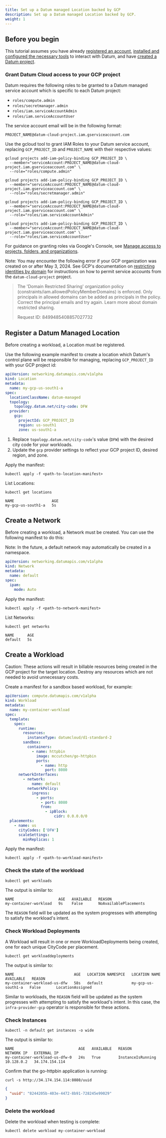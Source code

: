 ```yaml
---
title: Set up a Datum managed Location backed by GCP
description: Set up a Datum managed Location backed by GCP.
weight: 1
---
```


## Before you begin

This tutorial assumes you have already
[registered an account](/docs/get-started),
[installed and configured the necessary tools](/docs/tasks/tools.md) to
interact with Datum, and have [created a Datum project](/docs/tasks/create-project).

### Grant Datum Cloud access to your GCP project

Datum requires the following roles to be granted to a Datum managed service
account which is specific to each Datum project:

- `roles/compute.admin`
- `roles/secretmanager.admin`
- `roles/iam.serviceAccountAdmin`
- `roles/iam.serviceAccountUser`

The service account email will be in the following format:

`PROJECT_NAME@datum-cloud-project.iam.gserviceaccount.com`

Use the gcloud tool to grant IAM Roles to your Datum service account, replacing
`GCP_PROJECT_ID` and `PROJECT_NAME` with their respective values:

```shell
gcloud projects add-iam-policy-binding GCP_PROJECT_ID \
  --member="serviceAccount:PROJECT_NAME@datum-cloud-project.iam.gserviceaccount.com" \
  --role="roles/compute.admin"

gcloud projects add-iam-policy-binding GCP_PROJECT_ID \
  --member="serviceAccount:PROJECT_NAME@datum-cloud-project.iam.gserviceaccount.com" \
  --role="roles/secretmanager.admin"

gcloud projects add-iam-policy-binding GCP_PROJECT_ID \
  --member="serviceAccount:PROJECT_NAME@datum-cloud-project.iam.gserviceaccount.com" \
  --role="roles/iam.serviceAccountAdmin"

gcloud projects add-iam-policy-binding GCP_PROJECT_ID \
  --member="serviceAccount:PROJECT_NAME@datum-cloud-project.iam.gserviceaccount.com" \
  --role="roles/iam.serviceAccountUser"
```

For guidance on granting roles via Google's Console, see [Manage access to projects, folders, and organizations][gcp-iam-role-admin].

<span class="alert alert-info">Note: You may encounter the following error if your GCP organization was created on or after May 3, 2024. See GCP's documentation on [restricting identities by domain](https://cloud.google.com/resource-manager/docs/organization-policy/restricting-domains) for instructions on how to permit service accounts from the `datum-cloud-project` project.

> The 'Domain Restricted Sharing' organization policy
> (constraints/iam.allowedPolicyMemberDomains) is enforced. Only principals in
> allowed domains can be added as principals in the policy. Correct the
> principal emails and try again. Learn more about domain restricted sharing.
>
> Request ID: 8499485408857027732</span>

[gcp-iam-role-admin]: https://cloud.google.com/iam/docs/granting-changing-revoking-access

## Register a Datum Managed Location

Before creating a workload, a Location must be registered.

Use the following example manifest to create a location which Datum's control
plane will be responsible for managing, replacing `GCP_PROJECT_ID` with
your GCP project id:

```yaml
apiVersion: networking.datumapis.com/v1alpha
kind: Location
metadata:
  name: my-gcp-us-south1-a
spec:
  locationClassName: datum-managed
  topology:
    topology.datum.net/city-code: DFW
  provider:
    gcp:
      projectId: GCP_PROJECT_ID
      region: us-south1
      zone: us-south1-a
```

1. Replace `topology.datum.net/city-code`'s value (`DFW`) with the desired city
   code for your workloads.
2. Update the `gcp` provider settings to reflect your GCP project ID, desired
   region, and zone.

Apply the manifest:

```shell
kubectl apply -f <path-to-location-manifest>
```

List Locations:

```shell
kubectl get locations
```

```shell
NAME                 AGE
my-gcp-us-south1-a   5s
```

## Create a Network

Before creating a workload, a Network must be created. You can use the following
manifest to do this:

<span class="alert alert-info">Note: In the future, a default network may automatically be created in a namespace.</span>

```yaml
apiVersion: networking.datumapis.com/v1alpha
kind: Network
metadata:
  name: default
spec:
  ipam:
    mode: Auto
```

Apply the manifest:

```shell
kubectl apply -f <path-to-network-manifest>
```

List Networks:

```shell
kubectl get networks
```

```shell
NAME      AGE
default   5s
```

## Create a Workload

<span class="alert alert-warning">Caution: These actions will result in billable resources being created in the GCP project for the target location. Destroy any resources which are not needed to avoid unnecessary costs.</span>

Create a manifest for a sandbox based workload, for example:

```yaml
apiVersion: compute.datumapis.com/v1alpha
kind: Workload
metadata:
  name: my-container-workload
spec:
  template:
    spec:
      runtime:
        resources:
          instanceType: datumcloud/d1-standard-2
        sandbox:
          containers:
            - name: httpbin
              image: mccutchen/go-httpbin
              ports:
                - name: http
                  port: 8080
      networkInterfaces:
        - network:
            name: default
          networkPolicy:
            ingress:
              - ports:
                - port: 8080
                from:
                  - ipBlock:
                      cidr: 0.0.0.0/0
  placements:
    - name: us
      cityCodes: ['DFW']
      scaleSettings:
        minReplicas: 1
```

Apply the manifest:

```shell
kubectl apply -f <path-to-workload-manifest>
```

### Check the state of the workload

```shell
kubectl get workloads
```

The output is similar to:

```shell
NAME                    AGE   AVAILABLE   REASON
my-container-workload   9s    False       NoAvailablePlacements
```

The `REASON` field will be updated as the system progresses with attempting to
satisfy the workload's intent.

### Check Workload Deployments

A Workload will result in one or more WorkloadDeployments being created, one for
each unique CityCode per placement.

```shell
kubectl get workloaddeployments
```

The output is similar to:

```shell
NAME                           AGE   LOCATION NAMESPCE   LOCATION NAME        AVAILABLE   REASON
my-container-workload-us-dfw   58s   default             my-gcp-us-south1-a   False       LocationAssigned
```

Similar to workloads, the `REASON` field will be updated as the system
progresses with attempting to satisfy the workload's intent. In this case, the
`infra-provider-gcp` operator is responsible for these actions.

### Check Instances

```shell
kubectl -n default get instances -o wide
```

The output is similar to:

```shell
NAME                             AGE   AVAILABLE   REASON              NETWORK IP   EXTERNAL IP
my-container-workload-us-dfw-0   24s   True        InstanceIsRunning   10.128.0.2   34.174.154.114
```

Confirm that the go-httpbin application is running:

```shell
curl -s http://34.174.154.114:8080/uuid
```

```json
{
  "uuid": "8244205b-403e-4472-8b91-728245e99029"
}
```

### Delete the workload

Delete the workload when testing is complete:

```shell
kubectl delete workload my-container-workload
```
